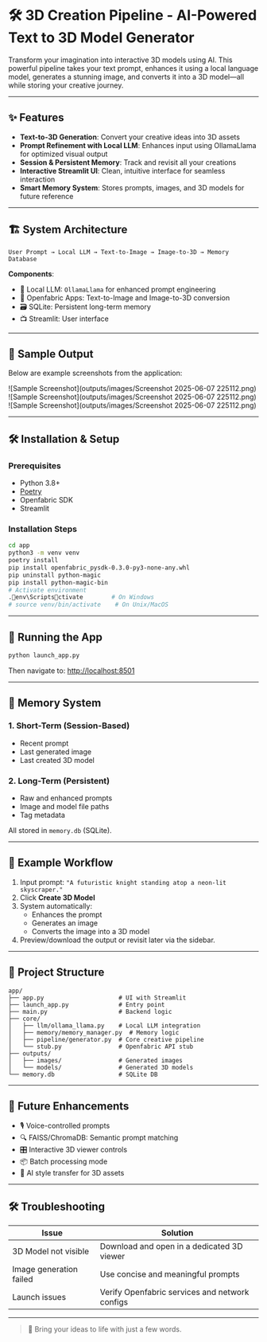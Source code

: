 
# 🛠️ 3D Creation Pipeline - AI-Powered Text to 3D Model Generator

Transform your imagination into interactive 3D models using AI. This powerful pipeline takes your text prompt, enhances it using a local language model, generates a stunning image, and converts it into a 3D model—all while storing your creative journey.

---

## ✨ Features

- **Text-to-3D Generation**: Convert your creative ideas into 3D assets
- **Prompt Refinement with Local LLM**: Enhances input using OllamaLlama for optimized visual output
- **Session & Persistent Memory**: Track and revisit all your creations
- **Interactive Streamlit UI**: Clean, intuitive interface for seamless interaction
- **Smart Memory System**: Stores prompts, images, and 3D models for future reference

---

## 🏗️ System Architecture

```
User Prompt → Local LLM → Text-to-Image → Image-to-3D → Memory Database
```

**Components**:
- 🧠 Local LLM: `OllamaLlama` for enhanced prompt engineering  
- 🎨 Openfabric Apps: Text-to-Image and Image-to-3D conversion  
- 🗃️ SQLite: Persistent long-term memory  
- 📺 Streamlit: User interface

---

## 📸 Sample Output

Below are example screenshots from the application:

![Sample Screenshot](outputs/images/Screenshot 2025-06-07 225112.png)
![Sample Screenshot](outputs/images/Screenshot 2025-06-07 225112.png)
![Sample Screenshot](outputs/images/Screenshot 2025-06-07 225112.png)

---

## 🛠️ Installation & Setup

### Prerequisites
- Python 3.8+
- [Poetry](https://python-poetry.org/)
- Openfabric SDK
- Streamlit

### Installation Steps

```bash
cd app
python3 -m venv venv
poetry install
pip install openfabric_pysdk-0.3.0-py3-none-any.whl
pip uninstall python-magic
pip install python-magic-bin
# Activate environment
.env\Scriptsctivate        # On Windows
# source venv/bin/activate    # On Unix/MacOS
```

---

## 🚀 Running the App

```bash
python launch_app.py
```

Then navigate to: [http://localhost:8501](http://localhost:8501)

---

## 🧠 Memory System

### 1. Short-Term (Session-Based)
- Recent prompt
- Last generated image
- Last created 3D model

### 2. Long-Term (Persistent)
- Raw and enhanced prompts
- Image and model file paths
- Tag metadata

All stored in `memory.db` (SQLite).

---

## 🧪 Example Workflow

1. Input prompt: `"A futuristic knight standing atop a neon-lit skyscraper."`
2. Click **Create 3D Model**
3. System automatically:
   - Enhances the prompt
   - Generates an image
   - Converts the image into a 3D model
4. Preview/download the output or revisit later via the sidebar.

---

## 🧩 Project Structure

```
app/
├── app.py                     # UI with Streamlit
├── launch_app.py              # Entry point
├── main.py                    # Backend logic
├── core/
│   ├── llm/ollama_llama.py    # Local LLM integration
│   ├── memory/memory_manager.py  # Memory logic
│   ├── pipeline/generator.py  # Core creative pipeline
│   └── stub.py                # Openfabric API stub
├── outputs/
│   ├── images/                # Generated images
│   └── models/                # Generated 3D models
└── memory.db                  # SQLite DB
```

---

## 🧠 Future Enhancements

- 🎙️ Voice-controlled prompts
- 🔍 FAISS/ChromaDB: Semantic prompt matching
- 🎛️ Interactive 3D viewer controls
- 📦 Batch processing mode
- 🎨 AI style transfer for 3D assets

---

## 🛠️ Troubleshooting

| Issue | Solution |
|-------|----------|
| 3D Model not visible | Download and open in a dedicated 3D viewer |
| Image generation failed | Use concise and meaningful prompts |
| Launch issues | Verify Openfabric services and network configs |

---

> 🚀 Bring your ideas to life with just a few words.

